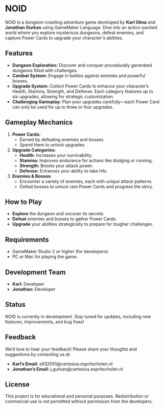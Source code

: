 <h1>NOID</h1>
    <p>
        NOID is a dungeon-crawling adventure game developed by <strong>Karl Olma</strong> and <strong>Jonathan Gurkan</strong> using GameMaker Language. 
        Dive into an action-packed world where you explore mysterious dungeons, defeat enemies, and capture Power Cards to upgrade your character's abilities.
    </p>
<h2>Features</h2>
    <ul>
        <li><strong>Dungeon Exploration:</strong> Discover and conquer procedurally generated dungeons filled with challenges.</li>
        <li><strong>Combat System:</strong> Engage in battles against enemies and powerful bosses.</li>
        <li><strong>Upgrade System:</strong> Collect Power Cards to enhance your character’s Health, Stamina, Strength, and Defense. Each category features up to six upgrades, allowing for strategic customization.</li>
        <li><strong>Challenging Gameplay:</strong> Plan your upgrades carefully—each Power Card can only be used for up to three or four upgrades.</li>
    </ul>

<h2>Gameplay Mechanics</h2>
    <ol>
        <li>
            <strong>Power Cards:</strong>
            <ul>
                <li>Earned by defeating enemies and bosses.</li>
                <li>Spend them to unlock upgrades.</li>
            </ul>
        </li>
        <li>
            <strong>Upgrade Categories:</strong>
            <ul>
                <li><strong>Health:</strong> Increases your survivability.</li>
                <li><strong>Stamina:</strong> Improves endurance for actions like dodging or running.</li>
                <li><strong>Strength:</strong> Boosts your attack power.</li>
                <li><strong>Defense:</strong> Enhances your ability to take hits.</li>
            </ul>
        </li>
        <li>
            <strong>Enemies & Bosses:</strong>
            <ul>
                <li>Encounter a variety of enemies, each with unique attack patterns.</li>
                <li>Defeat bosses to unlock rare Power Cards and progress the story.</li>
            </ul>
        </li>
    </ol>

<h2>How to Play</h2>
    <ul>
        <li><strong>Explore</strong> the dungeon and uncover its secrets.</li>
        <li><strong>Defeat</strong> enemies and bosses to gather Power Cards.</li>
        <li><strong>Upgrade</strong> your abilities strategically to prepare for tougher challenges.</li>
    </ul>

<h2>Requirements</h2>
    <ul>
        <li>GameMaker Studio 2 or higher (for developers).</li>
        <li>PC or Mac for playing the game.</li>
    </ul>

<h2>Development Team</h2>
    <ul>
        <li><strong>Karl:</strong> Developer</li>
        <li><strong>Jonathan:</strong> Developer</li>
    </ul>

<h2>Status</h2>
    <p>NOID is currently in development. Stay tuned for updates, including new features, improvements, and bug fixes!</p>

<h2>Feedback</h2>
    <p>
        We’d love to hear your feedback! Please share your thoughts and suggestions by contacting us at:
        <ul>
            <li><strong>Karl’s Email:</strong> s932051@cartesius.espritscholen.nl</li>
            <li><strong>Jonathan’s Email:</strong> j.gurkan@cartesius.espritscholen.nl</li>
        </ul>
    </p>

<h2>License</h2>
    <p>
        This project is for educational and personal purposes. Redistribution or commercial use is not permitted without permission from the developers.
    </p>
